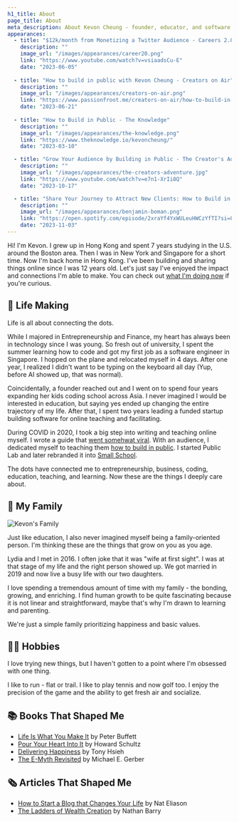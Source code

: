 ```yaml
---
h1_title: About
page_title: About
meta_description: About Kevon Cheung - founder, educator, and software engineer
appearances:
  - title: "$12k/month from Monetizing a Twitter Audience - Careers 2.0"
    description: ""
    image_url: "/images/appearances/career20.png"
    link: "https://www.youtube.com/watch?v=vsiaadsCu-E"
    date: "2023-06-05"
  
  - title: "How to build in public with Kevon Cheung - Creators on Air"
    description: ""
    image_url: "/images/appearances/creators-on-air.png"
    link: "https://www.passionfroot.me/creators-on-air/how-to-build-in-public-with-kevon-cheung"
    date: "2023-06-21"
    
  - title: "How to Build in Public - The Knowledge"
    description: ""
    image_url: "/images/appearances/the-knowledge.png"
    link: "https://www.theknowledge.io/kevoncheung/"
    date: "2023-03-10"

  - title: "Grow Your Audience by Building in Public - The Creator's Adventure"
    description: ""
    image_url: "/images/appearances/the-creators-adventure.jpg"
    link: "https://www.youtube.com/watch?v=e7n1-XrIi8Q"
    date: "2023-10-17"

  - title: "Share Your Journey to Attract New Clients: How to Build in Public - Benjamin Boman"
    description: ""
    image_url: "/images/appearances/benjamin-boman.png"
    link: "https://open.spotify.com/episode/2xraYf4YxWULeuHWCzYfTI?si=8db86668087f4483"
    date: "2023-11-03"
---
```


Hi! I'm Kevon. I grew up in Hong Kong and spent 7 years studying in the U.S. around the Boston area. Then I was in New York and Singapore for a short time. Now I'm back home in Hong Kong. I've been building and sharing things online since I was 12 years old. Let's just say I've enjoyed the impact and connections I'm able to make. You can check out [what I'm doing now](/now) if you're curious.

## 🌅 Life Making

Life is all about connecting the dots.

While I majored in Entrepreneurship and Finance, my heart has always been in technology since I was young. So fresh out of university, I spent the summer learning how to code and got my first job as a software engineer in Singapore. I hopped on the plane and relocated myself in 4 days. After one year, I realized I didn't want to be typing on the keyboard all day (Yup, before AI showed up, that was normal).

Coincidentally, a founder reached out and I went on to spend four years expanding her kids coding school across Asia. I never imagined I would be interested in education, but saying yes ended up changing the entire trajectory of my life. After that, I spent two years leading a funded startup building software for online teaching and facilitating.

During COVID in 2020, I took a big step into writing and teaching online myself. I wrote a guide that [went somehwat viral](/bip-guide-behind-the-scenes). With an audience, I dedicated myself to teaching them [how to build in public](https://www.smallschool.is/build-in-public). I started Public Lab and later rebranded it into [Small School](https://smallschool.is).

The dots have connected me to entrepreneurship, business, coding, education, teaching, and learning. Now these are the things I deeply care about.

## 🏡 My Family

![Kevon's Family](/images/kevon-family.jpg)

Just like education, I also never imagined myself being a family-oriented person. I'm thinking these are the things that grow on you as you age.

Lydia and I met in 2016. I often joke that it was "wife at first sight". I was at that stage of my life and the right person showed up. We got married in 2019 and now live a busy life with our two daughters. 

I love spending a tremendous amount of time with my family - the bonding, growing, and enriching. I find human growth to be quite fascinating because it is not linear and straightforward, maybe that's why I'm drawn to learning and parenting.

We're just a simple family prioritizing happiness and basic values.

## 🏌️‍♂️ Hobbies

I love trying new things, but I haven't gotten to a point where I'm obsessed with one thing.

I like to run - flat or trail. I like to play tennis and now golf too. I enjoy the precision of the game and the ability to get fresh air and socialize.


## 📚 Books That Shaped Me

- [Life Is What You Make It]([text](https://amzn.to/3PSW2bO)) by Peter Buffett
- [Pour Your Heart Into It]([text](https://www.amazon.com/Pour-Your-Heart-Into-Starbucks-ebook/dp/B00JJ9GD9A)) by Howard Schultz
- [Delivering Happiness]([text](https://www.amazon.com/Delivering-Happiness-Profits-Passion-Purpose-ebook/dp/B00FOT936Y)) by Tony Hsieh
- [The E-Myth Revisited](https://amzn.to/4hAYxvr) by Michael E. Gerber

## 🗞 Articles That Shaped Me

- [How to Start a Blog that Changes Your Life]([text](https://www.nateliason.com/blog/start-a-blog?ref=kevoncheung.com)) by Nat Eliason
- [The Ladders of Wealth Creation](https://nathanbarry.com/wealth-creation/?ref=kevoncheung.com) by Nathan Barry